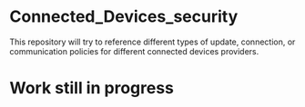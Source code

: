 # Connected_Devices_security

This repository will try to reference different types of update, connection, or communication policies for different connected devices providers.

# Work still in progress #
